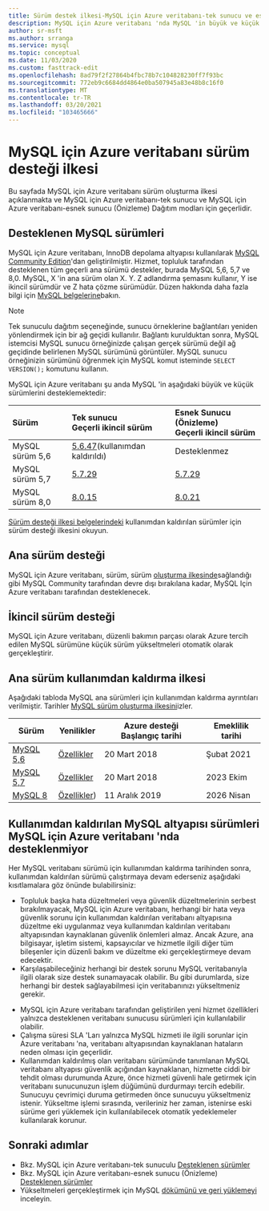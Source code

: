 ```yaml
---
title: Sürüm destek ilkesi-MySQL için Azure veritabanı-tek sunucu ve esnek sunucu (Önizleme)
description: MySQL için Azure veritabanı 'nda MySQL 'in büyük ve küçük sürümlerinin bulunduğu ilkeyi açıklar
author: sr-msft
ms.author: srranga
ms.service: mysql
ms.topic: conceptual
ms.date: 11/03/2020
ms.custom: fasttrack-edit
ms.openlocfilehash: 8ad79f2f27864b4fbc78b7c104828230ff7f93bc
ms.sourcegitcommit: 772eb9c6684dd4864e0ba507945a83e48b8c16f0
ms.translationtype: MT
ms.contentlocale: tr-TR
ms.lasthandoff: 03/20/2021
ms.locfileid: "103465666"
---
```

# <a name="azure-database-for-mysql-version-support-policy"></a>MySQL için Azure veritabanı sürüm desteği ilkesi

Bu sayfada MySQL için Azure veritabanı sürüm oluşturma ilkesi açıklanmakta ve MySQL için Azure veritabanı-tek sunucu ve MySQL için Azure veritabanı-esnek sunucu (Önizleme) Dağıtım modları için geçerlidir.

## <a name="supported--mysql-versions"></a>Desteklenen MySQL sürümleri

MySQL için Azure veritabanı, InnoDB depolama altyapısı kullanılarak [MySQL Community Edition](https://www.mysql.com/products/community/)'dan geliştirilmiştir. Hizmet, topluluk tarafından desteklenen tüm geçerli ana sürümü destekler, burada MySQL 5,6, 5,7 ve 8,0. MySQL, X 'in ana sürüm olan X. Y. Z adlandırma şemasını kullanır, Y ise ikincil sürümdür ve Z hata çözme sürümüdür. Düzen hakkında daha fazla bilgi için [MySQL belgelerine](https://dev.mysql.com/doc/refman/5.7/en/which-version.html)bakın.

> [!NOTE]
> Tek sunuculu dağıtım seçeneğinde, sunucu örneklerine bağlantıları yeniden yönlendirmek için bir ağ geçidi kullanılır. Bağlantı kurulduktan sonra, MySQL istemcisi MySQL sunucu örneğinizde çalışan gerçek sürümü değil ağ geçidinde belirlenen MySQL sürümünü görüntüler. MySQL sunucu örneğinizin sürümünü öğrenmek için MySQL komut isteminde `SELECT VERSION();` komutunu kullanın.

MySQL için Azure veritabanı şu anda MySQL 'in aşağıdaki büyük ve küçük sürümlerini desteklemektedir:

| Sürüm | Tek sunucu <br/> Geçerli ikincil sürüm |Esnek Sunucu (Önizleme) <br/> Geçerli ikincil sürüm  |
|:-------------------|:-------------------------------------------|:---------------------------------------------|
|MySQL sürüm 5,6 |  [5.6.47](https://dev.mysql.com/doc/relnotes/mysql/5.6/en/news-5-6-47.html)(kullanımdan kaldırıldı) | Desteklenmez|
|MySQL sürüm 5,7 | [5.7.29](https://dev.mysql.com/doc/relnotes/mysql/5.7/en/news-5-7-29.html) | [5.7.29](https://dev.mysql.com/doc/relnotes/mysql/5.7/en/news-5-7-29.html)|
|MySQL sürüm 8,0 | [8.0.15](https://dev.mysql.com/doc/relnotes/mysql/8.0/en/news-8-0-15.html) | [8.0.21](https://dev.mysql.com/doc/relnotes/mysql/8.0/en/news-8-0-21.html)|

[Sürüm desteği ilkesi belgelerindeki](concepts-version-policy.md#retired-mysql-engine-versions-not-supported-in-azure-database-for-mysql) kullanımdan kaldırılan sürümler için sürüm desteği ilkesini okuyun.

## <a name="major-version-support"></a>Ana sürüm desteği
MySQL için Azure veritabanı, sürüm, sürüm [oluşturma ilkesinde](https://www.mysql.com/support/eol-notice.html)sağlandığı gibi MySQL Community tarafından devre dışı bırakılana kadar, MySQL Için Azure veritabanı tarafından desteklenecek.

## <a name="minor-version-support"></a>İkincil sürüm desteği
MySQL için Azure veritabanı, düzenli bakımın parçası olarak Azure tercih edilen MySQL sürümüne küçük sürüm yükseltmeleri otomatik olarak gerçekleştirir. 

## <a name="major-version-retirement-policy"></a>Ana sürüm kullanımdan kaldırma ilkesi
Aşağıdaki tabloda MySQL ana sürümleri için kullanımdan kaldırma ayrıntıları verilmiştir. Tarihler [MySQL sürüm oluşturma ilkesini](https://www.mysql.com/support/eol-notice.html)izler.

| Sürüm | Yenilikler | Azure desteği Başlangıç tarihi | Emeklilik tarihi|
| ----- | ----- | ------ | ----- |
| [MySQL 5,6](https://dev.mysql.com/doc/relnotes/mysql/5.6/en/)| [Özellikler](https://dev.mysql.com/doc/relnotes/mysql/5.6/en/news-5-6-49.html)  | 20 Mart 2018 | Şubat 2021
| [MySQL 5,7](https://dev.mysql.com/doc/relnotes/mysql/5.7/en/) | [Özellikler](https://dev.mysql.com/doc/relnotes/mysql/5.7/en/news-5-7-31.html) | 20 Mart 2018 | 2023 Ekim
| [MySQL 8](https://mysqlserverteam.com/whats-new-in-mysql-8-0-generally-available/) | [Özellikler](https://dev.mysql.com/doc/relnotes/mysql/8.0/en/news-8-0-21.html)) | 11 Aralık 2019 | 2026 Nisan


## <a name="retired-mysql-engine-versions-not-supported-in-azure-database-for-mysql"></a>Kullanımdan kaldırılan MySQL altyapısı sürümleri MySQL için Azure veritabanı 'nda desteklenmiyor

Her MySQL veritabanı sürümü için kullanımdan kaldırma tarihinden sonra, kullanımdan kaldırılan sürümü çalıştırmaya devam ederseniz aşağıdaki kısıtlamalara göz önünde bulabilirsiniz:
- Topluluk başka hata düzeltmeleri veya güvenlik düzeltmelerinin serbest bırakılmayacak, MySQL için Azure veritabanı, herhangi bir hata veya güvenlik sorunu için kullanımdan kaldırılan veritabanı altyapısına düzeltme eki uygulanmaz veya kullanımdan kaldırılan veritabanı altyapısından kaynaklanan güvenlik önlemleri almaz. Ancak Azure, ana bilgisayar, işletim sistemi, kapsayıcılar ve hizmetle ilgili diğer tüm bileşenler için düzenli bakım ve düzeltme eki gerçekleştirmeye devam edecektir.
- Karşılaşabileceğiniz herhangi bir destek sorunu MySQL veritabanıyla ilgili olarak size destek sunamayacak olabilir. Bu gibi durumlarda, size herhangi bir destek sağlayabilmesi için veritabanınızı yükseltmeniz gerekir.
<!-- - You will not be able to create new database servers for the retired version. However, you will be able to perform point-in-time recoveries and create read replicas for your existing servers. -->
- MySQL için Azure veritabanı tarafından geliştirilen yeni hizmet özellikleri yalnızca desteklenen veritabanı sunucusu sürümleri için kullanılabilir olabilir.
- Çalışma süresi SLA 'Ları yalnızca MySQL hizmeti ile ilgili sorunlar için Azure veritabanı 'na, veritabanı altyapısından kaynaklanan hataların neden olması için geçerlidir.  
- Kullanımdan kaldırılmış olan veritabanı sürümünde tanımlanan MySQL veritabanı altyapısı güvenlik açığından kaynaklanan, hizmette ciddi bir tehdit olması durumunda Azure, önce hizmeti güvenli hale getirmek için veritabanı sunucunuzun işlem düğümünü durdurmayı tercih edebilir. Sunucuyu çevrimiçi duruma getirmeden önce sunucuyu yükseltmeniz istenir. Yükseltme işlemi sırasında, verileriniz her zaman, istenirse eski sürüme geri yüklemek için kullanılabilecek otomatik yedeklemeler kullanılarak korunur. 



## <a name="next-steps"></a>Sonraki adımlar
- Bkz. MySQL için Azure veritabanı-tek sunuculu [Desteklenen sürümler](./concepts-supported-versions.md)
- Bkz. MySQL için Azure veritabanı-esnek sunucu (Önizleme) [Desteklenen sürümler](flexible-server/concepts-supported-versions.md)
- Yükseltmeleri gerçekleştirmek için MySQL [dökümünü ve geri yüklemeyi](./concepts-migrate-dump-restore.md) inceleyin.
